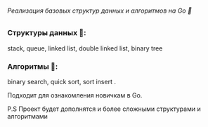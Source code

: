 ######  Реализация базовых структур данных и алгоритмов на Go :rocket:

### Cтруктуры данных :open_book:: 
stack, queue, linked list, double linked list, binary tree 

### Aлгоритмы :blue_book:: 
binary search, quick sort, sort insert . 

Подходит для ознакомления новичкам в Go. 

P.S Проект будет дополнятся и более сложными структурами и алгоритмами